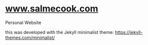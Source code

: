 # www.salmecook.com
Personal Website

this was developed with the Jekyll minimalist theme: 
https://jekyll-themes.com/minimalist/



